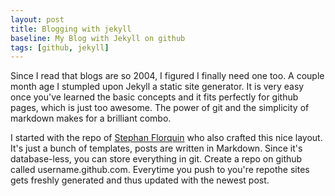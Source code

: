 ```yaml
---
layout: post
title: Blogging with jekyll
baseline: My Blog with Jekyll on github
tags: [github, jekyll]
---
```


Since I read that blogs are so 2004, I figured I finally need one too. A couple month age I stumpled upon Jekyll a static site generator. It is very easy once you've learned the basic concepts and it fits perfectly for github pages, which is just too awesome. The power of git and the simplicity of markdown makes for a brilliant combo.

I started with the repo of <a href="http://stephan83.github.com/">Stephan Florquin</a> who also crafted this nice layout. It's just a bunch of templates, posts are written in Markdown. Since it's database-less, you can store everything in git. Create a repo on github called username.github.com. Everytime you push to you're repothe sites gets freshly generated and thus updated with the newest post. 
